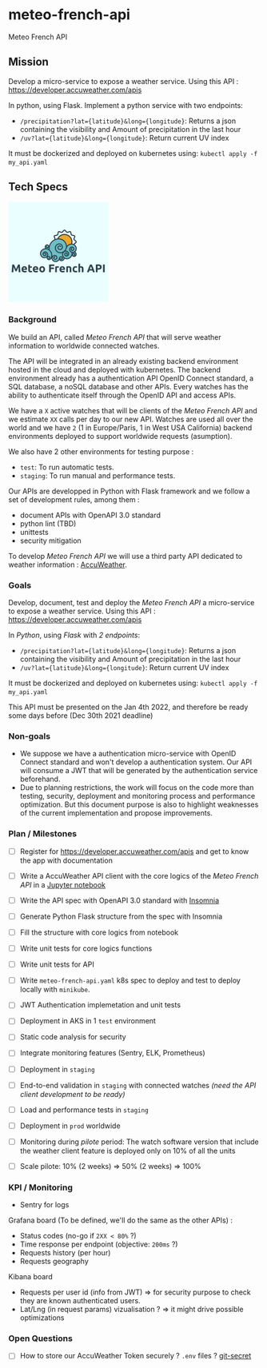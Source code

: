 # meteo-french-api
Meteo French API

## Mission

Develop a micro-service to expose a weather service.
Using this API : https://developer.accuweather.com/apis

In python, using Flask. 
Implement a python service with two endpoints:
* `/precipitation?lat={latitude}&long={longitude}`:
Returns a json containing the visibility and Amount of precipitation in the last hour
* `/uv?lat={latitude}&long={longitude}`:
Return current UV index

It must be dockerized and deployed on kubernetes using: `kubectl apply -f my_api.yaml`

## Tech Specs

<img src="./doc/meteo-french-api-logo.png" alt="meteo-french-api-logo" width="200"/>

### Background

We build an API, called _Meteo French API_ that will serve weather information to worldwide connected watches.

The API will be integrated in an already existing backend environment hosted in the cloud and deployed with kubernetes.
The backend environment already has a authentication API OpenID Connect standard, a SQL database, a noSQL database and other APIs. Every watches has the ability to authenticate itself through the OpenID API and access APIs.

We have a `X` active watches that will be clients of the _Meteo French API_ and we estimate `XX` calls per day to our new API. Watches are used all over the world and we have `2` (1 in Europe/Paris, 1 in West USA California) backend environments deployed to support worldwide requests (asumption).

We also have 2 other environments for testing purpose :
* `test`:
To run automatic tests.
* `staging`:
To run manual and performance tests.

Our APIs are developped in Python with Flask framework and we follow a set of development rules, among them :
* document APIs with OpenAPI 3.0 standard
* python lint (TBD)
* unittests
* security mitigation

To develop _Meteo French API_ we will use a third party API dedicated to weather information : [AccuWeather](https://developer.accuweather.com/apis).


### Goals

Develop, document, test and deploy the _Meteo French API_ a micro-service to expose a weather service.
Using this API : https://developer.accuweather.com/apis

In *Python*, using *Flask* with *2 endpoints*:
* `/precipitation?lat={latitude}&long={longitude}`:
Returns a json containing the visibility and Amount of precipitation in the last hour
* `/uv?lat={latitude}&long={longitude}`:
Return current UV index

It must be dockerized and deployed on kubernetes using: `kubectl apply -f my_api.yaml`

This API must be presented on the Jan 4th 2022, and therefore be ready some days before (Dec 30th 2021 deadline)


### Non-goals

* We suppose we have a authentication micro-service with OpenID Connect standard and won't develop a authentication system. Our API will consume a JWT that will be generated by the authentication service beforehand.
* Due to planning restrictions, the work will focus on the code more than testing, security, deployment and monitoring process and performance optimization. But this document purpose is also to highlight weaknesses of the current implementation and propose improvements.

### Plan / Milestones

- [ ] Register for https://developer.accuweather.com/apis and get to know the app with documentation
- [ ] Write a AccuWeather API client with the core logics of the _Meteo French API_ in a [Jupyter notebook]()
- [ ] Write the API spec with OpenAPI 3.0 standard with [Insomnia](https://insomnia.rest/)
- [ ] Generate Python Flask structure from the spec with Insomnia
- [ ] Fill the structure with core logics from notebook
- [ ] Write unit tests for core logics functions
- [ ] Write unit tests for API
- [ ] Write `meteo-french-api.yaml` k8s spec to deploy and test to deploy locally with `minikube`.

- [ ] JWT Authentication implemetation and unit tests
- [ ] Deployment in AKS in 1 `test` environment
- [ ] Static code analysis for security
- [ ] Integrate monitoring features (Sentry, ELK, Prometheus)

- [ ] Deployment in `staging`
- [ ] End-to-end validation in `staging` with connected watches *(need the API client development to be ready)*
- [ ] Load and performance tests in `staging`
- [ ] Deployment in `prod` worldwide
- [ ] Monitoring during _pilote_ period: The watch software version that include the weather client feature is deployed only on 10% of all the units
- [ ] Scale pilote: 10% (2 weeks) => 50% (2 weeks) => 100%

### KPI / Monitoring

* Sentry for logs

Grafana board (To be defined, we'll do the same as the other APIs) :
* Status codes (no-go if `2XX < 80%` ?)
* Time response per endpoint (objective: `200ms` ?)
* Requests history (per hour)
* Requests geography

Kibana board
* Requests per user id (info from JWT) => for security purpose to check they are known authenticated users.
* Lat/Lng (in request params) vizualisation ? => it might drive possible optimizations


### Open Questions

- [ ] How to store our AccuWeather Token securely ? `.env` files ? [git-secret](https://git-secret.io/)

